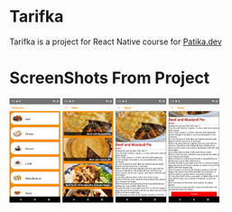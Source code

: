 # Tarifka

Tarifka is a project for React Native course for [Patika.dev](https://www.patika.dev/)

# ScreenShots From Project

<img src="./assets/1.png" width="90">
<img src="./assets/2.png" width="90">
<img src="./assets/3.png" width="90">
<img src="./assets/4.png" width="90">
